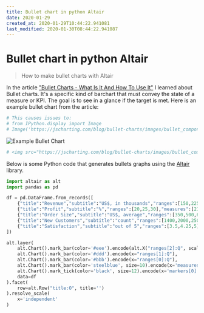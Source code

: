 ```yaml
---
title: Bullet chart in python Altair
date: 2020-01-29
created_at: 2020-01-29T10:44:22.941081
last_modified: 2020-01-30T08:44:22.941087
---
```


# Bullet chart in python Altair
> How to make bullet charts with Altair


In the article ["Bullet Charts - What Is It And How To Use It"](https://jscharting.com/blog/bullet-charts/) I learned about Bullet charts. It's a specific kind of barchart that must convey the state of a measure or KPI. The goal is to see in a glance if the target is met. 
Here is an example bullet chart from the article:




```python
# This causes issues to: 
# from IPython.display import Image
# Image('https://jscharting.com/blog/bullet-charts/images/bullet_components.png')
```

![Example Bullet Chart](https://jscharting.com/blog/bullet-charts/images/bullet_components.png)


```python
# <img src="https://jscharting.com/blog/bullet-charts/images/bullet_components.png" alt="Bullet chart" style="width: 200px;"/>
```

Below is some Python code that generates bullets graphs using the [Altair](https://altair-viz.github.io/) library.


```python
import altair as alt
import pandas as pd

df = pd.DataFrame.from_records([
    {"title":"Revenue","subtitle":"US$, in thousands","ranges":[150,225,300],"measures":[220,270],"markers":[250]},
    {"title":"Profit","subtitle":"%","ranges":[20,25,30],"measures":[21,23],"markers":[26]},
    {"title":"Order Size","subtitle":"US$, average","ranges":[350,500,600],"measures":[100,320],"markers":[550]},
    {"title":"New Customers","subtitle":"count","ranges":[1400,2000,2500],"measures":[1000,1650],"markers":[2100]},
    {"title":"Satisfaction","subtitle":"out of 5","ranges":[3.5,4.25,5],"measures":[3.2,4.7],"markers":[4.4]}
])

alt.layer(
    alt.Chart().mark_bar(color='#eee').encode(alt.X("ranges[2]:Q", scale=alt.Scale(nice=False), title=None)),
    alt.Chart().mark_bar(color='#ddd').encode(x="ranges[1]:Q"),
    alt.Chart().mark_bar(color='#bbb').encode(x="ranges[0]:Q"),
    alt.Chart().mark_bar(color='steelblue', size=10).encode(x='measures[0]:Q'),
    alt.Chart().mark_tick(color='black', size=12).encode(x='markers[0]:Q'),
    data=df
).facet(
    row=alt.Row("title:O", title='')
).resolve_scale(
    x='independent'
)
```





<div id="altair-viz-c4832b7a7930443a9e3838b5ed329707"></div>
<script type="text/javascript">
  (function(spec, embedOpt){
    let outputDiv = document.currentScript.previousElementSibling;
    if (outputDiv.id !== "altair-viz-c4832b7a7930443a9e3838b5ed329707") {
      outputDiv = document.getElementById("altair-viz-c4832b7a7930443a9e3838b5ed329707");
    }
    const paths = {
      "vega": "https://cdn.jsdelivr.net/npm//vega@5?noext",
      "vega-lib": "https://cdn.jsdelivr.net/npm//vega-lib?noext",
      "vega-lite": "https://cdn.jsdelivr.net/npm//vega-lite@4.8.1?noext",
      "vega-embed": "https://cdn.jsdelivr.net/npm//vega-embed@6?noext",
    };

    function loadScript(lib) {
      return new Promise(function(resolve, reject) {
        var s = document.createElement('script');
        s.src = paths[lib];
        s.async = true;
        s.onload = () => resolve(paths[lib]);
        s.onerror = () => reject(`Error loading script: ${paths[lib]}`);
        document.getElementsByTagName("head")[0].appendChild(s);
      });
    }

    function showError(err) {
      outputDiv.innerHTML = `<div class="error" style="color:red;">${err}</div>`;
      throw err;
    }

    function displayChart(vegaEmbed) {
      vegaEmbed(outputDiv, spec, embedOpt)
        .catch(err => showError(`Javascript Error: ${err.message}<br>This usually means there's a typo in your chart specification. See the javascript console for the full traceback.`));
    }

    if(typeof define === "function" && define.amd) {
      requirejs.config({paths});
      require(["vega-embed"], displayChart, err => showError(`Error loading script: ${err.message}`));
    } else if (typeof vegaEmbed === "function") {
      displayChart(vegaEmbed);
    } else {
      loadScript("vega")
        .then(() => loadScript("vega-lite"))
        .then(() => loadScript("vega-embed"))
        .catch(showError)
        .then(() => displayChart(vegaEmbed));
    }
  })({"config": {"view": {"continuousWidth": 400, "continuousHeight": 300}}, "data": {"name": "data-51276fdc382351453eb0c63bc10cd921"}, "facet": {"row": {"type": "ordinal", "field": "title", "title": ""}}, "spec": {"layer": [{"mark": {"type": "bar", "color": "#eee"}, "encoding": {"x": {"type": "quantitative", "field": "ranges[2]", "scale": {"nice": false}, "title": null}}}, {"mark": {"type": "bar", "color": "#ddd"}, "encoding": {"x": {"type": "quantitative", "field": "ranges[1]"}}}, {"mark": {"type": "bar", "color": "#bbb"}, "encoding": {"x": {"type": "quantitative", "field": "ranges[0]"}}}, {"mark": {"type": "bar", "color": "steelblue", "size": 10}, "encoding": {"x": {"type": "quantitative", "field": "measures[0]"}}}, {"mark": {"type": "tick", "color": "black", "size": 12}, "encoding": {"x": {"type": "quantitative", "field": "markers[0]"}}}]}, "resolve": {"scale": {"x": "independent"}}, "$schema": "https://vega.github.io/schema/vega-lite/v4.8.1.json", "datasets": {"data-51276fdc382351453eb0c63bc10cd921": [{"title": "Revenue", "subtitle": "US$, in thousands", "ranges": [150, 225, 300], "measures": [220, 270], "markers": [250]}, {"title": "Profit", "subtitle": "%", "ranges": [20, 25, 30], "measures": [21, 23], "markers": [26]}, {"title": "Order Size", "subtitle": "US$, average", "ranges": [350, 500, 600], "measures": [100, 320], "markers": [550]}, {"title": "New Customers", "subtitle": "count", "ranges": [1400, 2000, 2500], "measures": [1000, 1650], "markers": [2100]}, {"title": "Satisfaction", "subtitle": "out of 5", "ranges": [3.5, 4.25, 5], "measures": [3.2, 4.7], "markers": [4.4]}]}}, {"mode": "vega-lite"});
</script>

<!-- more -->
